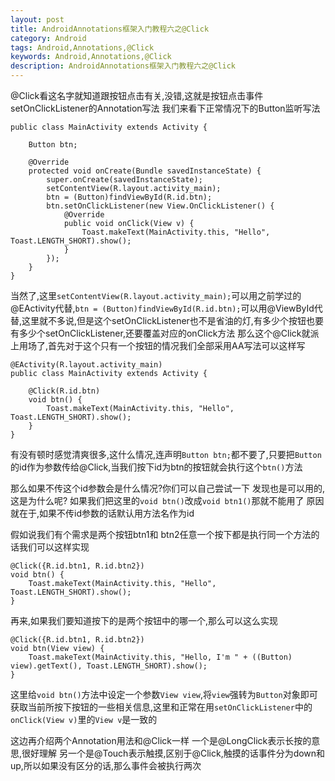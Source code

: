 ```yaml
---
layout: post
title: AndroidAnnotations框架入门教程六之@Click
category: Android
tags: Android,Annotations,@Click
keywords: Android,Annotations,@Click
description: AndroidAnnotations框架入门教程六之@Click
---
```


@Click看这名字就知道跟按钮点击有关,没错,这就是按钮点击事件setOnClickListener的Annotation写法
我们来看下正常情况下的Button监听写法

    public class MainActivity extends Activity {

        Button btn;

        @Override
        protected void onCreate(Bundle savedInstanceState) {
            super.onCreate(savedInstanceState);
            setContentView(R.layout.activity_main);
            btn = (Button)findViewById(R.id.btn);
            btn.setOnClickListener(new View.OnClickListener() {
                @Override
                public void onClick(View v) {
                    Toast.makeText(MainActivity.this, "Hello", Toast.LENGTH_SHORT).show();
                }
            });
        }
    }


当然了,这里`setContentView(R.layout.activity_main);`可以用之前学过的@EActivity代替,`btn = (Button)findViewById(R.id.btn);`可以用@ViewById代替,这里就不多说,但是这个setOnClickListener也不是省油的灯,有多少个按钮也要有多少个setOnClickListener,还要覆盖对应的onClick方法
那么这个@Click就派上用场了,首先对于这个只有一个按钮的情况我们全部采用AA写法可以这样写

    @EActivity(R.layout.activity_main)
    public class MainActivity extends Activity {

        @Click(R.id.btn)
        void btn() {
            Toast.makeText(MainActivity.this, "Hello", Toast.LENGTH_SHORT).show();
        }
    }


有没有顿时感觉清爽很多,这什么情况,连声明`Button btn;`都不要了,只要把`Button`的id作为参数传给@Click,当我们按下id为btn的按钮就会执行这个`btn()`方法

那么如果不传这个id参数会是什么情况?你们可以自己尝试一下
发现也是可以用的,这是为什么呢?
如果我们把这里的`void btn()`改成`void btn1()`那就不能用了
原因就在于,如果不传id参数的话默认用方法名作为id

假如说我们有个需求是两个按钮btn1和 btn2任意一个按下都是执行同一个方法的话我们可以这样实现

    @Click({R.id.btn1, R.id.btn2})
    void btn() {
        Toast.makeText(MainActivity.this, "Hello", Toast.LENGTH_SHORT).show();
    }

再来,如果我们要知道按下的是两个按钮中的哪一个,那么可以这么实现

    @Click({R.id.btn1, R.id.btn2})
    void btn(View view) {
        Toast.makeText(MainActivity.this, "Hello, I'm " + ((Button) view).getText(), Toast.LENGTH_SHORT).show();
    }

这里给`void btn()`方法中设定一个参数`View view`,将`view`强转为`Button`对象即可获取当前所按下按钮的一些相关信息,这里和正常在用`setOnClickListener`中的`onClick(View v)`里的`View v`是一致的

这边再介绍两个Annotation用法和@Click一样
一个是@LongClick表示长按的意思,很好理解
另一个是@Touch表示触摸,区别于@Click,触摸的话事件分为down和up,所以如果没有区分的话,那么事件会被执行两次
